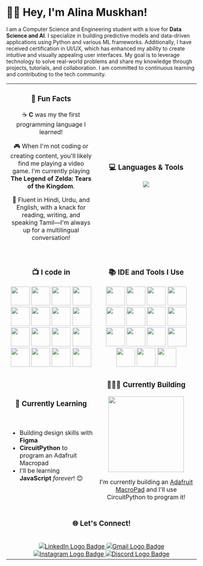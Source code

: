 # 👋🏻 Hey, I'm Alina Muskhan!

I am a Computer Science and Engineering student with a love for **Data Science and AI**. I specialize in building predictive models and data-driven applications using Python and various ML frameworks. Additionally, I have received certification in UI/UX, which has enhanced my ability to create intuitive and visually appealing user interfaces. My goal is to leverage technology to solve real-world problems and share my knowledge through projects, tutorials, and collaboration. I am committed to continuous learning and contributing to the tech community.

<table>
  <tr>
    <td align="center">
        <h3>💫 Fun Facts</h3>
        <p>☕️ <strong>C</strong> was my the first programming language I learned!</p>
        <p>🎮 When I'm not coding or creating content, you'll likely find me playing a video game. I'm currently playing <strong>The Legend of Zelda: Tears of the Kingdom</strong>.</p>
        <p>💬 Fluent in Hindi, Urdu, and English, with a knack for reading, writing, and speaking Tamil—I'm always up for a multilingual conversation!</p>
        <br/>
    </td>
    <td align="center">
        <h3>💻 Languages & Tools</h3>
        <img style="text-align: center;" src="https://skillicons.dev/icons?i=C,,vscode,git,github&perline=4">
    </td>
  </tr>
  <tr>
    <td align="center"> 
      <h3>📺 I code in</h3>
       <img height="50" width="50" src="https://img.icons8.com/color/48/000000/python.png"/>
      <img height="50" width="50" src="https://img.icons8.com/color/48/000000/sql.png"/>
      <img height="50" width="50" src="https://img.icons8.com/color/48/000000/java-coffee-cup-logo.png"/>
      <img height="50" width="50" src="https://img.icons8.com/color/48/000000/matlab.png"/>
      <img height="50" width="50" src="https://img.icons8.com/color/48/000000/tensorflow.png"/>
      <img height="50" width="50" src="https://img.icons8.com/color/48/000000/scikit-learn.png"/>
      <img height="50" width="50" src="https://img.icons8.com/color/48/000000/pandas.png"/>
      <img height="50" width="50" src="https://img.icons8.com/color/48/000000/numpy.png"/>
      <img height="50" width="50" src="https://img.icons8.com/color/48/000000/keras.png"/>
      <img height="50" width="50" src="https://img.icons8.com/color/48/000000/jupyter.png"/>
      <img height="50" width="50" src="https://img.icons8.com/color/48/000000/knime.png"/>
      <img height="50" width="50" src="https://img.icons8.com/color/48/000000/google-colab.png"/>
      <img height="50" width="50" src="https://img.icons8.com/color/48/000000/streamlit.png"/>
     <img height="50" width="50" src="https://img.icons8.com/color/48/000000/power-bi.png"/>
     <img height="50" width="50" src="https://img.icons8.com/color/48/000000/tableau.png"/>
     <img height="50" width="50" src="https://img.icons8.com/color/48/000000/kaggle.png"/>
       </a>
    </td>
    <td align="center">
      <h3>📚 IDE and Tools I Use</h3>
<img height="50" width="50" src="https://img.icons8.com/color/48/000000/visual-studio-code-2019.png"/>
<img height="50" width="50" src="https://img.icons8.com/color/48/000000/pycharm.png"/>
<img height="50" width="50" src="https://img.icons8.com/color/50/000000/git.png"/>
<img height="50" width="50" src="https://img.icons8.com/dusk/64/000000/anaconda.png"/>
<img height="50" src="https://img.icons8.com/color/48/000000/jupyter.png"/>
<img height="50" src="https://img.icons8.com/ios/50/000000/python.png"/>
<img height="50" src="https://img.icons8.com/color/50/000000/rar.png"/>
<img height="50" src="https://img.icons8.com/color/50/000000/tensorflow.png"/>
<img height="50" src="https://img.icons8.com/color/50/000000/matplotlib.png"/>
<img height="50" src="https://img.icons8.com/color/50/000000/scikit-learn.png"/>
<img height="50" src="https://img.shields.io/badge/Pandas-150458?style=for-the-badge&logo=pandas&logoColor=white"/>
<img height="50" src="https://img.shields.io/badge/NumPy-013243?style=for-the-badge&logo=numpy&logoColor=white"/>
<img height="50" src="https://img.shields.io/badge/Seaborn-3A9EB0?style=for-the-badge&logo=seaborn&logoColor=white"/>
<img height="50" src="https://img.shields.io/badge/Power%20BI-F2C811?style=for-the-badge&logo=power-bi&logoColor=white"/>
<img height="50" src="https://img.shields.io/badge/Tableau-E97627?style=for-the-badge&logo=tableau&logoColor=white"/>
 </a>
</td>
</tr> 
   <tr>
    <td>
        <h3 style="text-align: center" align="center" valign="top">📖 Currently Learning</h3><br>
        <ul>
            <li>Building design skills with <strong>Figma</strong> </li>
            <li><strong>CircuitPython</strong> to program an Adafruit Macropad</li>
            <li>I'll be learning <strong>JavaScript</strong> <em>forever</em>! 😊 </li>
        </ul>
    </td>
    <td align="center">
        <h3>👷🏾‍♀️ Currently Building</h3>
        <img src="img/current-work.png" width="200px">
        <p>I'm currently building an <a href="https://learn.adafruit.com/adafruit-macropad-rp2040/overview">Adafruit MacroPad</a> and I'll use CircuitPython to program it!</p> 
    </td>
  </tr>
  <tr>
    <td colspan="2" align="center"> 
        <h3>🌐 Let's Connect!</h3><br>
        <a href="https://www.linkedin.com/in/alinamuskhan1904">
    <img 
        src="https://img.shields.io/badge/LinkedIn-0A66C2?style=for-the-badge&logo=linkedin&logoColor=white" 
        alt="LinkedIn Logo Badge" 
        style="border-radius: 4px;"
    >
</a>
<a href="mailto:alina407muskhan@gmail.com"">
    <img 
        src="https://img.shields.io/badge/Gmail-D14836?style=for-the-badge&logo=gmail&logoColor=white" 
        alt="Gmail Logo Badge" 
        style="border-radius: 4px;"
    >
</a>
<a href="https://www.instagram.com/_xliyna" target="_blank">
    <img 
        src="https://img.shields.io/badge/Instagram-E4405F?style=for-the-badge&logo=instagram&logoColor=white" 
        alt="Instagram Logo Badge" 
        style="border-radius: 4px;"
    >
</a>
<a href="https://discord.com/users/_xliyna">
    <img 
        src="https://img.shields.io/badge/Discord-5865F2?style=for-the-badge&logo=discord&logoColor=white" 
        alt="Discord Logo Badge" 
        style="border-radius: 4px;"
    >
</a>
<a href="https://leetcode.com/alina_muskhan3904"
    <img 
        src="https://img.shields.io/badge/LeetCode-FFA116?style=for-the-badge&logo=leetcode&logoColor=white" 
        alt="LeetCode Logo Badge" 
        style="border-radius: 4px;"
    >
</a>
    </td>
  </tr>
</table>

